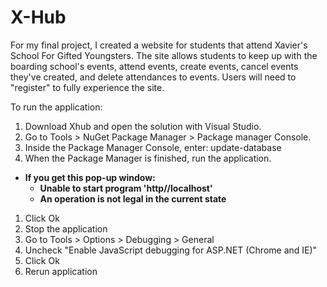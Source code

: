 # X-Hub

For my final project, I created a website for students that attend Xavier's School For Gifted Youngsters. The site allows students to keep up with the boarding school's events, attend events, create events, cancel events they've created, and delete attendances to events. Users will need to "register" to fully experience the site.

To run the application:
1. Download Xhub and open the solution with Visual Studio.
2. Go to Tools > NuGet Package Manager > Package manager Console.
3. Inside the Package Manager Console, enter: update-database
4. When the Package Manager is finished, run the application.

* **If you get this pop-up window:**
     * **Unable to start program 'http//localhost'**
     * **An operation is not legal in the current state**

1. Click Ok
2. Stop the application
3. Go to Tools > Options > Debugging > General
4. Uncheck "Enable JavaScript debugging for ASP.NET (Chrome and IE)"
5. Click Ok
6. Rerun application
